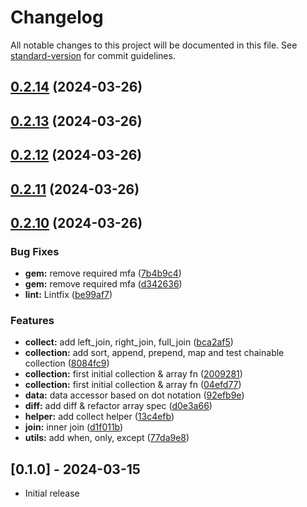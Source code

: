 # Changelog

All notable changes to this project will be documented in this file. See [standard-version](https://github.com/conventional-changelog/standard-version) for commit guidelines.

## [0.2.14](https://github.com/WailanTirajoh/ruby_collection/compare/v0.2.13...v0.2.14) (2024-03-26)



## [0.2.13](https://github.com/WailanTirajoh/ruby_collection/compare/v0.2.12...v0.2.13) (2024-03-26)



## [0.2.12](https://github.com/WailanTirajoh/ruby_collection/compare/v0.2.11...v0.2.12) (2024-03-26)



## [0.2.11](https://github.com/WailanTirajoh/ruby_collection/compare/v0.2.10...v0.2.11) (2024-03-26)



## [0.2.10](https://github.com/WailanTirajoh/ruby_collection/compare/v0.2.9...v0.2.10) (2024-03-26)


### Bug Fixes

* **gem:** remove required mfa ([7b4b9c4](https://github.com/WailanTirajoh/ruby_collection/commit/7b4b9c432002ff4381da0004d3ad4d6912b8b2d8))
* **gem:** remove required mfa ([d342636](https://github.com/WailanTirajoh/ruby_collection/commit/d3426369e6f1dff96abc568689fc9ec4381967f1))
* **lint:** Lintfix ([be99af7](https://github.com/WailanTirajoh/ruby_collection/commit/be99af72b9f3a2cfadad224aff191aafb48a6d45))

### Features

* **collect:** add left_join, right_join, full_join ([bca2af5](https://github.com/WailanTirajoh/ruby_collection/commit/bca2af5ec5e9b078fb7c75155ae0e1f79e8e1732))
* **collection:** add sort, append, prepend, map and test chainable collection ([8084fc9](https://github.com/WailanTirajoh/ruby_collection/commit/8084fc966b2a3540c3e5f8935b56d795d8bf8b69))
* **collection:** first initial collection & array fn ([2009281](https://github.com/WailanTirajoh/ruby_collection/commit/2009281a2d53d8ffa4a0090fd4e363329ac0f4ed))
* **collection:** first initial collection & array fn ([04efd77](https://github.com/WailanTirajoh/ruby_collection/commit/04efd77f32bae72e1ad53391744bbfde12123754))
* **data:** data accessor based on dot notation ([92efb9e](https://github.com/WailanTirajoh/ruby_collection/commit/92efb9e48f6dbeeb72c3f2bc1090bd4cd9f903c2))
* **diff:** add diff & refactor array spec ([d0e3a66](https://github.com/WailanTirajoh/ruby_collection/commit/d0e3a66c8bd2d6d4f7ba706537b01e18929a3d51))
* **helper:** add collect helper ([13c4efb](https://github.com/WailanTirajoh/ruby_collection/commit/13c4efbbc481960227f361208818471a197df752))
* **join:** inner join ([d1f011b](https://github.com/WailanTirajoh/ruby_collection/commit/d1f011b76560ad26fdecdef1c01cdc7291cbac6e))
* **utils:** add when, only, except ([77da9e8](https://github.com/WailanTirajoh/ruby_collection/commit/77da9e848ae60b771f24cf623b73df85f80b1eea))


## [0.1.0] - 2024-03-15

- Initial release
